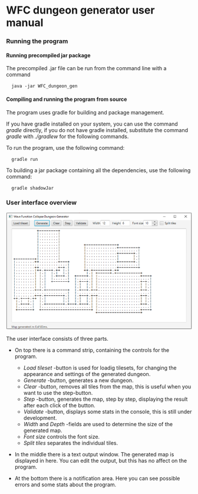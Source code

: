 # WFC dungeon generator user manual

### Running the program

#### Running precompiled jar package
The precompiled .jar file can be run from the command line with a command
```
  java -jar WFC_dungeon_gen
```

#### Compiling and running the program from source
The program uses gradle for building and package management.

If you have gradle installed on your system, you can use the command *gradle* directly, if you do not have gradle installed, substitute the command *gradle* with *./gradlew* for the following commands.

To run the program, use the following command:
```
  gradle run
```

To building a jar package containing all the dependencies, use the following command:
```
  gradle shadowJar
```

### User interface overview
![User interface](https://github.com/juhakaup/WFC_dungeon_gen/blob/master/documentation/UI.PNG)

The user interface consists of three parts. 

* On top there is a command strip, containing the controls for the program.
  * *Load tileset* -button is used for loadig tilesets, for changing the appearance and settings of the generated dungeon.
  * *Generate* -button, generates a new dungeon.
  * *Clear* -button, removes all tiles from the map, this is useful when you want to use the step-button.
  * *Step* -button, generates the map, step by step, displaying the result after each click of the button.
  * *Validate* -button, displays some stats in the console, this is still under development.
  * *Width* and *Depth* -fields are used to determine the size of the generated map.
  * *Font size* controls the font size.
  * *Split tiles* separates the individual tiles.

* In the middle there is a text output window. The generated map is displayed in here. You can edit the output, but this has no affect on the program.

* At the bottom there is a notification area. Here you can see possible errors and some stats about the program.